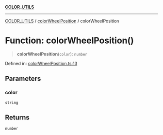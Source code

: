 [**COLOR_UTILS**](../../README.md)

***

[COLOR_UTILS](../../README.md) / [colorWheelPosition](../README.md) / colorWheelPosition

# Function: colorWheelPosition()

> **colorWheelPosition**(`color`): `number`

Defined in: [colorWheelPosition.ts:13](https://github.com/dailker/everyutil/blob/e265d7544f4e799da268d038a0a464c889a18367/src/color/colorWheelPosition.ts#L13)

## Parameters

### color

`string`

## Returns

`number`
